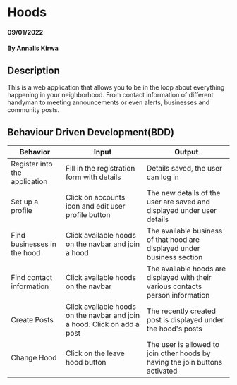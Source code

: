 # Hoods
#### 09/01/2022   
#### By **Annalis Kirwa** 
## Description  
This is a web application that allows you to be in the loop about everything happening in your neighborhood.
From contact information of different handyman to meeting announcements or even alerts, businesses and community posts.  
## Behaviour Driven Development(BDD) 
| Behavior            | Input                         | Output                        |
| ------------------- | ----------------------------- | ----------------------------- |
| Register into the application | Fill in the registration form with details | Details saved, the user can log in |
| Set up a profile | Click on accounts icon and edit user profile button| The new details of the user are saved and displayed under user details |
| Find businesses in the hood | Click available hoods on the navbar and join a hood | The available business of that hood are displayed under business section |
| Find contact information | Click available hoods on the navbar | The available hoods are displayed with their various contacts person information |
| Create Posts | Click available hoods on the navbar and join a hood. Click on add a post | The recently created post is displayed under the hood's posts |  
| Change Hood | Click on the leave hood button | The user is allowed to join other hoods by having the join buttons activated |  

